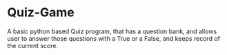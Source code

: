 # Quiz-Game
A basic python based Quiz program, that has a question bank, and allows user to answer those questions with a True or a False, and keeps record of the current score.
